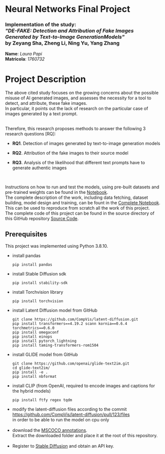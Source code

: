 # Neural Networks Final Project
### Implementation of the study: <br> ***"DE-FAKE: Detection and Attribution of Fake Images Generated by Text-to-Image GenerationModels"* <br> by Zeyang Sha, Zheng Li, Ning Yu, Yang Zhang**

**Name**: *Laura Papi*<br>
**Matricola**: *1760732*


# Project Description

The above cited study focuses on the growing concerns about the possible misuse of AI generated images, and assesses the necessity for a tool to detect, and attribute, these fake images.<br>
In particular, it points out the lack of research on the particular case of images generated by a text prompt.
<br>

<br>
Therefore, this research proposes methods to answer the following 3 research questions [RQ]:

- **RQ1**. Detection of images generated by text-to-image generation models

- **RQ2**. Attribution of the fake images to their source model

- **RQ3**. Analysis of the likelihood that different text prompts have to generate authentic images
<br>

Instructions on how to run and test the models, using pre-built datasets and pre-trained weights can be found in the [Notebook](tldr_notebook.ipynb).<br>
The complete description of the work, including data fetching, dataset building, model design and training, can be fount in the [Complete Notebook](complete_notebook.ipynb). This can be used to reproduce from scratch all the work of this project.
<br>
The complete code of this project can be found in the source directory of this GitHub repository [Source Code](https://github.com/parwal-lp/De-Fake_nn_final_project/src).


## Prerequisites
This project was implemented using Python 3.8.10.

- install pandas
    ```
    pip install pandas
    ```
- install Stable Diffusion sdk
    ```
    pip install stability-sdk
    ```
- install Torchvision library
    ```
    pip install torchvision
    ```
- install Latent Diffusion model from GitHub
    ```
    git clone https://github.com/CompVis/latent-diffusion.git
    pip install transformers==4.19.2 scann kornia==0.6.4 torchmetrics==0.6.0
    pip install omegaconf
    pip install einops
    pip install pytorch_lightning
    pip install taming-transformers-rom1504
    ```
- install GLIDE model from GitHub
    ```
    git clone https://github.com/openai/glide-text2im.git
    cd glide-text2im/
    pip install -e .
    pip install nbformat
    ```
- install CLIP (from OpenAI, required to encode images and captions for the hybrid models)
    ```
    pip install ftfy regex tqdm
    ```
- modify the latent-diffusion files according to the commit<br>
    https://github.com/CompVis/latent-diffusion/pull/123/files<br>
    in order to be able to run the model on cpu only<br><br>
- download the [MSCOCO annotations](images.cocodataset.org/annotations/annotations_trainval2017.zip).<br>
    Extract the downloaded folder and place it at the root of this repository.<br><br>
- Register to [Stable Diffusion](https://platform.stability.ai/) and obtain an API key.